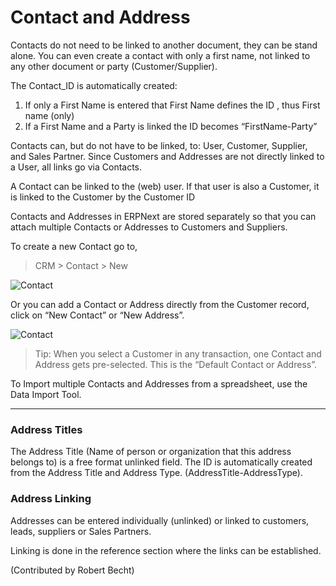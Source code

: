 <!-- add-breadcrumbs -->
# Contact and Address

Contacts do not need to be linked to another document, they can be stand alone.  You can even create a contact with only a first name, not linked to any other document or party (Customer/Supplier).

The Contact_ID is automatically created:

1. If only a First Name is entered that First Name defines the ID , thus First name (only)
2. If a First Name and a Party is linked the ID becomes “FirstName-Party”
 
Contacts can, but do not have to be linked, to:  User, Customer, Supplier, and Sales Partner. Since Customers and Addresses are not directly linked to a User, all links go via Contacts.

A Contact can be linked to the (web) user. If that user is also a Customer, it is linked to the Customer by the Customer ID

Contacts and Addresses in ERPNext are stored separately so that you can
attach multiple Contacts or Addresses to Customers and Suppliers.

To create a new Contact go to,

> CRM > Contact > New

<img class="screenshot" alt="Contact" src="/docs/assets/img/crm/contact.png">

Or you can add a Contact or Address directly from the Customer record, click on “New
Contact” or “New Address”.

<img class="screenshot" alt="Contact" src="/docs/assets/img/crm/contact-from-cust.png">

> Tip: When you select a Customer in any transaction, one Contact and Address
gets pre-selected. This is the “Default Contact or Address”.

To Import multiple Contacts and Addresses from a spreadsheet, use the Data
Import Tool.

---

### Address Titles

The Address Title (Name of person or organization that this address belongs to) is a free format unlinked field. The ID is automatically created from the Address Title and Address Type. (AddressTitle-AddressType).

### Address Linking

Addresses can be entered individually (unlinked)  or linked to customers, leads, suppliers or Sales Partners. 

Linking is done in the reference section where the links can be established.

(Contributed by Robert Becht)
